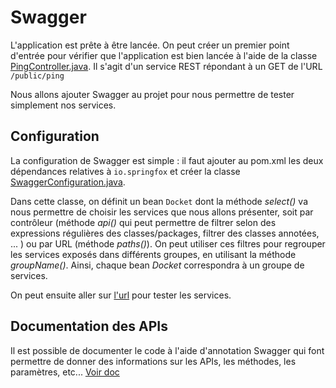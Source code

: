 # Swagger

L'application est prête à être lancée. On peut créer un premier point d'entrée pour vérifier que l'application est bien lancée à l'aide de la classe [PingController.java](../../master/src/main/java/fr/deroffal/portail/controller/PingController.java). 
Il s'agit d'un service REST répondant à un GET de l'URL `/public/ping`

Nous allons ajouter Swagger au projet pour nous permettre de tester simplement nos services.
 
## Configuration
La configuration de Swagger est simple : il faut ajouter au pom.xml les deux dépendances relatives à `io.springfox` et créer la classe [SwaggerConfiguration.java](../../master/src/main/java/fr/deroffal/portail/SwaggerConfiguration.java).

Dans cette classe, on définit un bean `Docket` dont la méthode *select()* va nous permettre de choisir les services que nous allons présenter, soit par contrôleur (méthode *api()* qui peut 
permettre de filtrer selon des expressions régulières des classes/packages, filtrer des classes annotées, ... ) ou par URL (méthode *paths()*).
On peut utiliser ces filtres pour regrouper les services exposés dans différents groupes, en utilisant la méthode *groupName()*. Ainsi, chaque bean *Docket* correspondra à un groupe de 
services.

On peut ensuite aller sur [l'url](http://localhost:8080/swagger-ui.html) pour tester les services.

## Documentation des APIs
Il est possible de documenter le code à l'aide d'annotation Swagger qui font permettre de donner des informations sur les APIs, les méthodes, les paramètres, etc...
 [Voir doc](https://springfox.github.io/springfox/docs/snapshot/#support-for-documentation-from-property-file-lookup)
